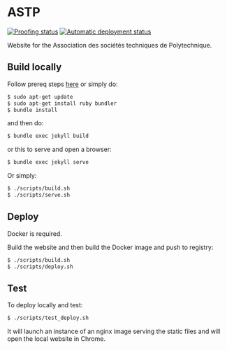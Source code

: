 # ASTP

[![Proofing status](https://github.com/christophebedard/astp-website/workflows/Proofing/badge.svg)](https://github.com/christophebedard/astp-website/actions?query=workflow%3AProofing)
[![Automatic deployment status](https://github.com/christophebedard/astp-website/workflows/Automatic%20deployment/badge.svg)](https://github.com/christophebedard/astp-website/actions?query=workflow%3A%22Automatic+deployment%22)

Website for the Association des sociétés techniques de Polytechnique.

## Build locally

Follow prereq steps [here](https://help.github.com/en/articles/setting-up-your-github-pages-site-locally-with-jekyll) or simply do:

```bash
$ sudo apt-get update
$ sudo apt-get install ruby bundler
$ bundle install
```

and then do:

```bash
$ bundle exec jekyll build
```

or this to serve and open a browser:

```bash
$ bundle exec jekyll serve
```

Or simply:

```bash
$ ./scripts/build.sh
$ ./scripts/serve.sh
```

## Deploy

Docker is required.

Build the website and then build the Docker image and push to registry:

```bash
$ ./scripts/build.sh
$ ./scripts/deploy.sh
```

## Test

To deploy locally and test:

```bash
$ ./scripts/test_deploy.sh
```

It will launch an instance of an nginx image serving the static files and will open the local website in Chrome.
